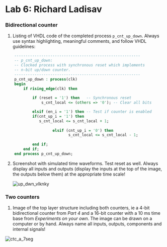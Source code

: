 Lab 6: Richard Ladisav
======================

### Bidirectional counter

1.  Listing of VHDL code of the completed process `p_cnt_up_down`.
    Always use syntax highlighting, meaningful comments, and follow VHDL
    guidelines:

``` .vhdl
    --------------------------------------------------------
    -- p_cnt_up_down:
    -- Clocked process with synchronous reset which implements
    -- n-bit up/down counter.
    --------------------------------------------------------
    p_cnt_up_down : process(clk)
    begin
        if rising_edge(clk) then
        
            if (reset = '1') then   -- Synchronous reset
                s_cnt_local <= (others => '0'); -- Clear all bits

            elsif (en_i = '1') then -- Test if counter is enabled
			if(cnt_up_i = '1') then
			   s_cnt_local <= s_cnt_local + 1;
			   
               		 elsif (cnt_up_i = '0') then
                			s_cnt_local <= s_cnt_local - 1;                
                
            end if;
        end if;
    end process p_cnt_up_down;
```

2.  Screenshot with simulated time waveforms. Test reset as well. Always
    display all inputs and outputs (display the inputs at the top of the
    image, the outputs below them) at the appropriate time scale!

    ![up_dwn_vlknky](https://user-images.githubusercontent.com/99683944/159487451-b3800321-1f80-4f2b-b76f-87cce4e83498.png)


### Two counters

1.  Image of the top layer structure including both counters, ie a 4-bit
    bidirectional counter from *Part 4* and a 16-bit counter with a 10
    ms time base from *Experiments on your own*. The image can be drawn
    on a computer or by hand. Always name all inputs, outputs,
    components and internal signals!

![ctc_a_7seg](https://user-images.githubusercontent.com/99683944/160281241-7faf89a2-5fe6-4c07-b499-fc9e3fb49765.png)

